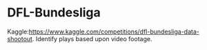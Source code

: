# DFL-Bundesliga
Kaggle:https://www.kaggle.com/competitions/dfl-bundesliga-data-shootout. Identify plays based upon video footage.

